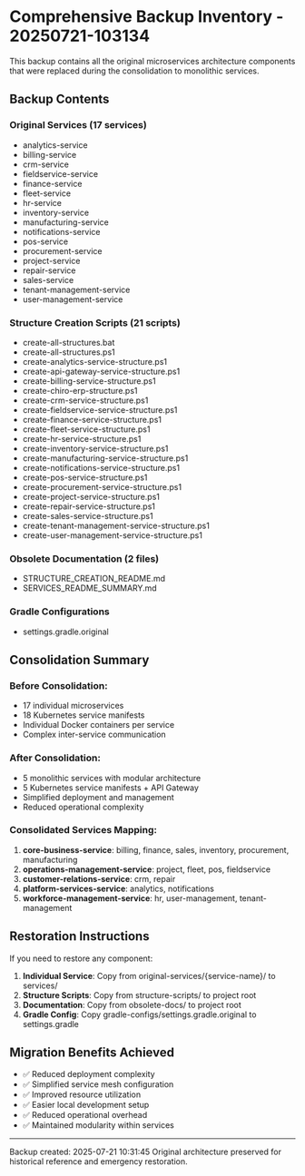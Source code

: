 # Comprehensive Backup Inventory - 20250721-103134

This backup contains all the original microservices architecture components that were replaced during the consolidation to monolithic services.

## Backup Contents

### Original Services (17 services)
- analytics-service
- billing-service
- crm-service
- fieldservice-service
- finance-service
- fleet-service
- hr-service
- inventory-service
- manufacturing-service
- notifications-service
- pos-service
- procurement-service
- project-service
- repair-service
- sales-service
- tenant-management-service
- user-management-service

### Structure Creation Scripts (21 scripts)
- create-all-structures.bat
- create-all-structures.ps1
- create-analytics-service-structure.ps1
- create-api-gateway-service-structure.ps1
- create-billing-service-structure.ps1
- create-chiro-erp-structure.ps1
- create-crm-service-structure.ps1
- create-fieldservice-service-structure.ps1
- create-finance-service-structure.ps1
- create-fleet-service-structure.ps1
- create-hr-service-structure.ps1
- create-inventory-service-structure.ps1
- create-manufacturing-service-structure.ps1
- create-notifications-service-structure.ps1
- create-pos-service-structure.ps1
- create-procurement-service-structure.ps1
- create-project-service-structure.ps1
- create-repair-service-structure.ps1
- create-sales-service-structure.ps1
- create-tenant-management-service-structure.ps1
- create-user-management-service-structure.ps1

### Obsolete Documentation (2 files)
- STRUCTURE_CREATION_README.md
- SERVICES_README_SUMMARY.md

### Gradle Configurations
- settings.gradle.original

## Consolidation Summary

### Before Consolidation:
- 17 individual microservices
- 18 Kubernetes service manifests
- Individual Docker containers per service
- Complex inter-service communication

### After Consolidation:
- 5 monolithic services with modular architecture
- 5 Kubernetes service manifests + API Gateway
- Simplified deployment and management
- Reduced operational complexity

### Consolidated Services Mapping:
1. **core-business-service**: billing, finance, sales, inventory, procurement, manufacturing
2. **operations-management-service**: project, fleet, pos, fieldservice
3. **customer-relations-service**: crm, repair
4. **platform-services-service**: analytics, notifications
5. **workforce-management-service**: hr, user-management, tenant-management

## Restoration Instructions

If you need to restore any component:

1. **Individual Service**: Copy from original-services/{service-name}/ to services/
2. **Structure Scripts**: Copy from structure-scripts/ to project root
3. **Documentation**: Copy from obsolete-docs/ to project root
4. **Gradle Config**: Copy gradle-configs/settings.gradle.original to settings.gradle

## Migration Benefits Achieved

- ✅ Reduced deployment complexity
- ✅ Simplified service mesh configuration
- ✅ Improved resource utilization
- ✅ Easier local development setup
- ✅ Reduced operational overhead
- ✅ Maintained modularity within services

---
Backup created: 2025-07-21 10:31:45
Original architecture preserved for historical reference and emergency restoration.
